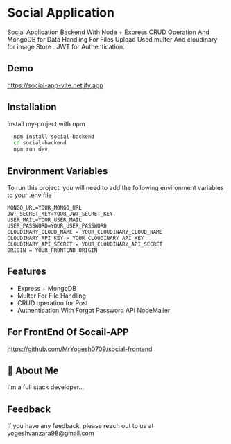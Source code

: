 
# Social Application

Social Application Backend With Node + Express CRUD Operation And MongoDB for Data Handling For Files Upload Used multer And cloudinary for image Store . JWT for Authentication.


## Demo

https://social-app-vite.netlify.app
## Installation

Install my-project with npm

```bash
  npm install social-backend
  cd social-backend
  npm run dev
```

## Environment Variables

To run this project, you will need to add the following environment variables to your .env file

```
MONGO_URL=YOUR_MONGO_URL
JWT_SECRET_KEY=YOUR_JWT_SECRET_KEY
USER_MAIL=YOUR_USER_MAIL
USER_PASSWORD=YOUR_USER_PASSWORD
CLOUDINARY_CLOUD_NAME = YOUR_CLOUDINARY_CLOUD_NAME
CLOUDINARY_API_KEY = YOUR_CLOUDINARY_API_KEY
CLOUDINARY_API_SECRET = YOUR_CLOUDINARY_API_SECRET
ORIGIN = YOUR_FRONTEND_ORIGIN
```



## Features

- Express + MongoDB
- Multer For File Handling
- CRUD operation for Post 
- Authentication With Forgot Password API NodeMailer



## For FrontEnd Of Socail-APP

https://github.com/MrYogesh0709/social-frontend


## 🚀 About Me

I'm a full stack developer...


## Feedback

If you have any feedback, please reach out to us at yogeshvanzara98@gmail.com

